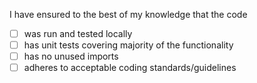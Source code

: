 I have ensured to the best of my knowledge that the code 

* [ ] was run and tested locally
* [ ] has unit tests covering majority of the functionality
* [ ] has no unused imports
* [ ] adheres to acceptable coding standards/guidelines
